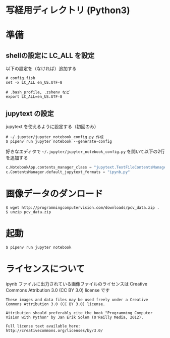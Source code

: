 # 写経用ディレクトリ (Python3)

# 準備

## shellの設定に LC_ALL を設定

以下の設定を（なければ）追加する

```shell
# config.fish
set -x LC_ALL en_US.UTF-8

# .bash_profile, .zshenv など
export LC_ALL=en_US.UTF-8
```


## jupytext の設定

jupytext を使えるように設定する（初回のみ）

``` console
# ~/.jupyter/jupyter_notebook_config.py 作成
$ pipenv run jupyter notebook --generate-config
```

好きなエディタで `~/.jupyter/jupyter_notebook_config.py` を開いて以下の2行を追加する

``` python
c.NotebookApp.contents_manager_class = "jupytext.TextFileContentsManager"
c.ContentsManager.default_jupytext_formats = "ipynb,py"
```

# 画像データのダンロード

``` console
$ wget http://programmingcomputervision.com/downloads/pcv_data.zip .
$ unzip pcv_data.zip
```

# 起動

``` console
$ pipenv run jupyter notebook
```

# ライセンスについて

ipynb ファイルに出力されている画像ファイルのライセンスは Creative Commons Attribution 3.0 (CC BY 3.0) license です

``` text
These images and data files may be used freely under a Creative Commons Attribution 3.0 (CC BY 3.0) license.

Attribution should preferably cite the book "Programming Computer Vision with Python" by Jan Erik Solem (O'Reilly Media, 2012).

Full license text available here:
http://creativecommons.org/licenses/by/3.0/
```
